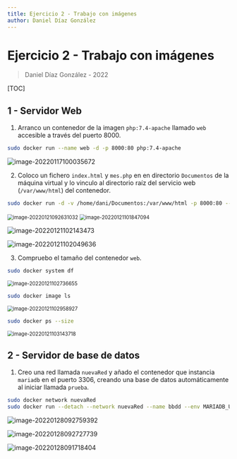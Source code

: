 ```yaml
---
title: Ejercicio 2 - Trabajo con imágenes
author: Daniel Díaz González
---
```


# Ejercicio 2 - Trabajo con imágenes

> Daniel Díaz González - 2022

[TOC]

## 1 - Servidor Web

1. Arranco un contenedor de la imagen `php:7.4-apache` llamado `web` accesible a través del puerto 8000.

```bash
sudo docker run --name web -d -p 8000:80 php:7.4-apache
```

![image-20220117100035672](Ejercicios-Tema-7-Docker.assets/image-20220117100035672.png)



2. Coloco un fichero `index.html` y `mes.php` en en directorio `Documentos` de la máquina virtual y lo vinculo al directorio raíz del servicio web (`/var/www/html`) del contenedor.

```bash
sudo docker run -d -v /home/dani/Documentos:/var/www/html -p 8000:80 --name web php:7.4-apache
```

<img src="Ejercicios-Tema-7-Docker.assets/image-20220121092631032.png" alt="image-20220121092631032" style="zoom:80%;" />

<img src="Ejercicios-Tema-7-Docker.assets/image-20220121101847094.png" alt="image-20220121101847094" style="zoom:80%;" />

![image-20220121102143473](Ejercicios-Tema-7-Docker.assets/image-20220121102143473.png)

![image-20220121102049636](Ejercicios-Tema-7-Docker.assets/image-20220121102049636.png)



3. Compruebo el tamaño del contenedor `web`.

```bash
sudo docker system df
```

<img src="Ejercicios-Tema-7-Docker.assets/image-20220121102736655.png" alt="image-20220121102736655" style="zoom:80%;" />



```bash
sudo docker image ls
```

<img src="Ejercicios-Tema-7-Docker.assets/image-20220121102958927.png" alt="image-20220121102958927" style="zoom:80%;" />



```bash
sudo docker ps --size
```

<img src="Ejercicios-Tema-7-Docker.assets/image-20220121103143718.png" alt="image-20220121103143718" style="zoom:80%;" />






## 2 - Servidor de base de datos

1. Creo una red llamada `nuevaRed` y añado el contenedor que instancia `mariadb` en el puerto 3306, creando una base de datos automáticamente al iniciar llamada `prueba`.

```bash
sudo docker network nuevaRed
sudo docker run --detach --network nuevaRed --name bbdd --env MARIADB_USER=invitado --env MARIADB_PASSWORD=invitado --env MARIADB_ROOT_PASSWORD=root  mariadb:latest MARIADB_DATABASE=prueba --port 3306

```

![image-20220128092759392](Ejercicios-Tema-7-Docker.assets/image-20220128092759392.png)

![image-20220128092727739](Ejercicios-Tema-7-Docker.assets/image-20220128092727739.png)

![image-20220128091718404](Ejercicios-Tema-7-Docker.assets/image-20220128091718404.png)